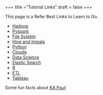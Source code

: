 +++
title ="Tutorial Links"
draft = false
+++

This page is a Refer Best Links to Learn to Go.

* [Hadoop]()
* [Pyspark]()
* [File System]()
* [Hive and Impala]()
* [Python]()
* [Cloude]()
* [Data Science]()
* [Elastic Search]()
* [R]()
* [ETL]()
* [Tableau]()

Some fun facts about [KA Paul](https://www.youtube.com/watch?v=5wzVnROr6Ww):



